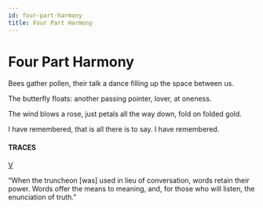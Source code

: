 ```yaml
---
id: four-part-harmony
title: Four Part Harmony
---
```


# Four Part Harmony

Bees gather pollen,
their talk a dance filling up
the space between us.

The butterfly floats:
another passing pointer,
lover, at oneness.

The wind blows a rose,
just petals all the way down,
fold on folded gold.

I have remembered,
that is all there is to say.
I have remembered.


#### TRACES

[V](https://www.youtube.com/watch?v=D9gYhnUKehU "Tchaikovsky")

“When the truncheon [was] used in lieu of conversation,
words retain their power.
Words offer the means to meaning,
and, for those who will listen,
the enunciation of truth.”

